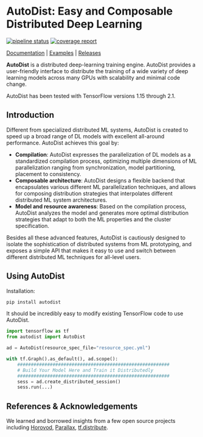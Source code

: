 # AutoDist:  Easy and Composable Distributed Deep Learning

[![pipeline status](https://gitlab.int.petuum.com/internal/scalable-ml/autodist/badges/master/pipeline.svg)](https://gitlab.int.petuum.com/internal/scalable-ml/autodist/commits/master)
[![coverage report](https://gitlab.int.petuum.com/internal/scalable-ml/autodist/badges/master/coverage.svg)](https://gitlab.int.petuum.com/internal/scalable-ml/autodist/commits/master)

[Documentation](http://10.20.41.55:8080) |
[Examples](https://gitlab.int.petuum.com/internal/scalable-ml/autodist/tree/master/examples) |
[Releases](https://gitlab.int.petuum.com/internal/scalable-ml/autodist/releases)

**AutoDist** is a distributed deep-learning training engine. 
AutoDist provides a user-friendly interface to distribute the training of a wide variety of deep learning models 
across many GPUs with scalability and minimal code change.

AutoDist has been tested with TensorFlow versions 1.15 through 2.1. 

## Introduction
Different from specialized distributed ML systems, AutoDist is created to speed up a broad range of DL models with excellent all-around performance.
AutoDist achieves this goal by:
- **Compilation**: AutoDist expresses the parallelization of DL models as a standardized compilation process, optimizing multiple dimensions of ML 
parallelization ranging from synchronization, model partitioning, placement to consistency. 
- **Composable architecture**: AutoDist designs a flexible backend that encapsulates various different ML parallelization techniques, and 
allows for composing distribution strategies that interpolates different distributed ML system architectures.     
- **Model and resource awareness**: Based on the compilation process, AutoDist analyzes the model and generates more optimal distribution strategies that 
adapt to both the ML properties and the cluster specification.

Besides all these advanced features, AutoDist is cautiously designed to isolate the sophistication of distributed systems 
from ML prototyping, and exposes a simple API that makes it easy to use and switch between different distributed ML techniques 
for all-level users.

## Using AutoDist

Installation:

```bash
pip install autodist
```

It should be incredibly easy to modify existing TensorFlow code to use AutoDist.

```python
import tensorflow as tf
from autodist import AutoDist

ad = AutoDist(resource_spec_file="resource_spec.yml")

with tf.Graph().as_default(), ad.scope():
    ########################################################
    # Build Your Model Here and Train it Distributedly
    ########################################################
    sess = ad.create_distributed_session()
    sess.run(...)
```

## References & Acknowledgements

We learned and borrowed insights from a few open source projects 
including
[Horovod](https://github.com/horovod/horovod),
[Parallax](https://github.com/snuspl/parallax),
[tf.distribute](https://github.com/tensorflow/tensorflow/tree/master/tensorflow/python/distribute).
